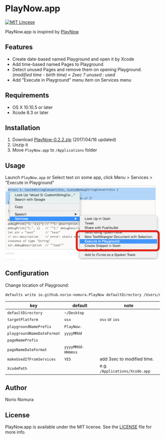 # PlayNow.app
[![MIT Lincese](http://img.shields.io/badge/license-MIT-blue.svg?style=flat)](LICENSE)

PlayNow.app is inspired by [PlayNow](https://github.com/apalancat/PlayNow)

## Features
- Create date-based named Playground and open it by Xcode
- Add time-based named Pages to Playground
- Detect unused Pages and remove them on opening Playground.
*(modified time - birth time) < 2sec ? unused : used*
- Add "Execute in Playground" menu item on Services menu

## Requirements
- OS X 10.10.5 or later
- Xcode 8.3 or later

## Installation
1. Download [PlayNow-0.2.2.zip](http://github.com/norio-nomura/PlayNow/releases/download/0.2.3/PlayNow-0.2.3.zip) (2017/04/16 updated)
2. Unzip it
3. Move `PlayNow.app` to `/Applications` folder

## Usage
Launch `PlayNow.app`
or
Select text on some app, click Menu > Services > "Execute in Playground"
![Services](images/ExecuteInPlayground.png)

## Configuration
Change location of Playground:
```sh
defaults write io.github.norio-nomura.PlayNow defaultDirectory /Users/norio/Documents
```

key                           | default           | note
------------------------------|-------------------|-------------------------------
`defaultDirectory`            | `~/Desktop`       |
`targetPlatform`              | `osx`             | `osx` or `ios`
`playgroundNamePrefix`        | `PlayNow-`        |
`playgroundNameDateFormat`    | `yyyyMMdd`        |
`pageNamePrefix`              |                   |
`pageNameDateFormat`          | `yyyyMMdd-HHmmss` |
`makeUsedIfFromServices`      | `YES`             | add 3sec to modified time.
`XcodePath`                   |                   | e.g. `/Applications/Xcode.app`

## Author

Norio Nomura

## License

PlayNow.app is available under the MIT license. See the [LICENSE](LICENSE) file for more info.
